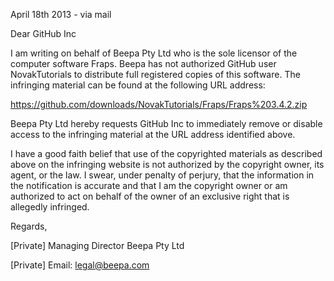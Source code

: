 April 18th 2013 - via mail

Dear GitHub Inc

I am writing on behalf of Beepa Pty Ltd who is the sole licensor of the computer software Fraps. Beepa has not authorized GitHub user NovakTutorials to distribute full registered copies of this software. The infringing material can be found at the following URL address:

https://github.com/downloads/NovakTutorials/Fraps/Fraps%203.4.2.zip

Beepa Pty Ltd hereby requests GitHub Inc to immediately remove or disable access to the infringing material at the URL address identified above.

I have a good faith belief that use of the copyrighted materials as described above on the infringing website is not authorized by the copyright owner, its agent, or the law. I swear, under penalty of perjury, that the information in the notification is accurate and that I am the copyright owner or am authorized to act on behalf of the owner of an exclusive right that is allegedly infringed.

Regards,

[Private]
Managing Director
Beepa Pty Ltd

[Private]
Email: legal@beepa.com